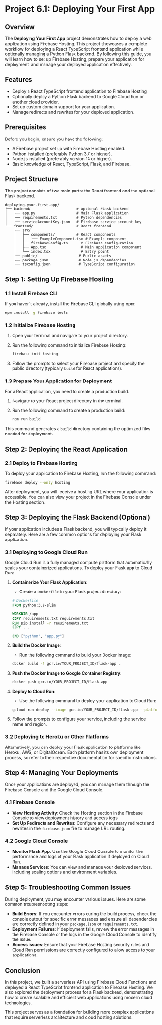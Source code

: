 # Project 6.1: Deploying Your First App

## Overview

The **Deploying Your First App** project demonstrates how to deploy a web application using Firebase Hosting. This project showcases a complete workflow for deploying a React TypeScript frontend application while optionally managing a Python Flask backend. By following this guide, you will learn how to set up Firebase Hosting, prepare your application for deployment, and manage your deployed application effectively.

## Features

- Deploy a React TypeScript frontend application to Firebase Hosting.
- Optionally deploy a Python Flask backend to Google Cloud Run or another cloud provider.
- Set up custom domain support for your application.
- Manage redirects and rewrites for your deployed application.

## Prerequisites

Before you begin, ensure you have the following:

- A Firebase project set up with Firebase Hosting enabled.
- Python installed (preferably Python 3.7 or higher).
- Node.js installed (preferably version 14 or higher).
- Basic knowledge of React, TypeScript, Flask, and Firebase.

## Project Structure

The project consists of two main parts: the React frontend and the optional Flask backend.

```
deploying-your-first-app/
├── backend/                     # Optional Flask backend
│   ├── app.py                   # Main Flask application
│   ├── requirements.txt         # Python dependencies
│   └── serviceAccountKey.json   # Firebase service account key
└── frontend/                    # React frontend
    ├── src/
    │   ├── components/          # React components
    │   │   └── ExampleComponent.tsx # Example component
    │   ├── firebaseConfig.ts      # Firebase configuration
    │   ├── App.tsx                # Main application component
    │   └── index.tsx              # Entry point
    ├── public/                   # Public assets
    ├── package.json              # Node.js dependencies
    └── tsconfig.json             # TypeScript configuration
```

## Step 1: Setting Up Firebase Hosting

### 1.1 Install Firebase CLI

If you haven’t already, install the Firebase CLI globally using npm:

```bash
npm install -g firebase-tools
```

### 1.2 Initialize Firebase Hosting

1. Open your terminal and navigate to your project directory.
2. Run the following command to initialize Firebase Hosting:

   ```bash
   firebase init hosting
   ```

3. Follow the prompts to select your Firebase project and specify the public directory (typically `build` for React applications).

### 1.3 Prepare Your Application for Deployment

For a React application, you need to create a production build.

1. Navigate to your React project directory in the terminal.
2. Run the following command to create a production build:

   ```bash
   npm run build
   ```

This command generates a `build` directory containing the optimized files needed for deployment.

## Step 2: Deploying the React Application

### 2.1 Deploy to Firebase Hosting

To deploy your application to Firebase Hosting, run the following command:

```bash
firebase deploy --only hosting
```

After deployment, you will receive a hosting URL where your application is accessible. You can also view your project in the Firebase Console under the Hosting section.

## Step 3: Deploying the Flask Backend (Optional)

If your application includes a Flask backend, you will typically deploy it separately. Here are a few common options for deploying your Flask application:

### 3.1 Deploying to Google Cloud Run

Google Cloud Run is a fully managed compute platform that automatically scales your containerized applications. To deploy your Flask app to Cloud Run:

1. **Containerize Your Flask Application**:

   - Create a `Dockerfile` in your Flask project directory:

   ```dockerfile
   # Dockerfile
   FROM python:3.9-slim

   WORKDIR /app
   COPY requirements.txt requirements.txt
   RUN pip install -r requirements.txt
   COPY . .

   CMD ["python", "app.py"]
   ```

2. **Build the Docker Image**:

   - Run the following command to build your Docker image:

   ```bash
   docker build -t gcr.io/YOUR_PROJECT_ID/flask-app .
   ```

3. **Push the Docker Image to Google Container Registry**:

   ```bash
   docker push gcr.io/YOUR_PROJECT_ID/flask-app
   ```

4. **Deploy to Cloud Run**:

   - Use the following command to deploy your application to Cloud Run:

   ```bash
   gcloud run deploy --image gcr.io/YOUR_PROJECT_ID/flask-app --platform managed
   ```

5. Follow the prompts to configure your service, including the service name and region.

### 3.2 Deploying to Heroku or Other Platforms

Alternatively, you can deploy your Flask application to platforms like Heroku, AWS, or DigitalOcean. Each platform has its own deployment process, so refer to their respective documentation for specific instructions.

## Step 4: Managing Your Deployments

Once your applications are deployed, you can manage them through the Firebase Console and the Google Cloud Console.

### 4.1 Firebase Console

- **View Hosting Activity**: Check the Hosting section in the Firebase Console to view deployment history and access logs.
- **Set Up Redirects and Rewrites**: Configure any necessary redirects and rewrites in the `firebase.json` file to manage URL routing.

### 4.2 Google Cloud Console

- **Monitor Flask App**: Use the Google Cloud Console to monitor the performance and logs of your Flask application if deployed on Cloud Run.
- **Manage Services**: You can view and manage your deployed services, including scaling options and environment variables.

## Step 5: Troubleshooting Common Issues

During deployment, you may encounter various issues. Here are some common troubleshooting steps:

- **Build Errors**: If you encounter errors during the build process, check the console output for specific error messages and ensure all dependencies are correctly defined in your `package.json` or `requirements.txt`.
- **Deployment Failures**: If deployment fails, review the error messages in the Firebase Console or the logs in the Google Cloud Console to identify the issue.
- **Access Issues**: Ensure that your Firebase Hosting security rules and Cloud Run permissions are correctly configured to allow access to your applications.

## Conclusion

In this project, we built a serverless API using Firebase Cloud Functions and deployed a React TypeScript frontend application to Firebase Hosting. We also explored the deployment process for a Flask backend, demonstrating how to create scalable and efficient web applications using modern cloud technologies.

This project serves as a foundation for building more complex applications that require serverless architecture and cloud hosting solutions.

